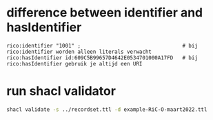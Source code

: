 # difference between identifier and hasIdentifier
```turtle
rico:identifier "1001" ;                                 # bij rico:identifier worden alleen literals verwacht
rico:hasIdentifier id:609C5B99657D4642E0534701000A17FD   # bij rico:hasIdentifier gebruik je altijd een URI
```

# run shacl validator
```bash
shacl validate -s ../recordset.ttl -d example-RiC-O-maart2022.ttl
```
